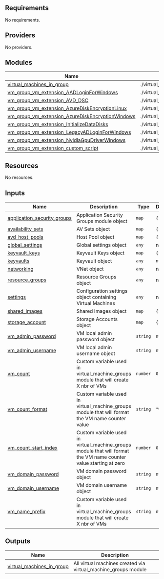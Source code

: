 <!-- BEGIN_TF_DOCS -->
## Requirements

No requirements.

## Providers

No providers.

## Modules

| Name | Source | Version |
|------|--------|---------|
| <a name="module_virtual_machines_in_group"></a> [virtual\_machines\_in\_group](#module\_virtual\_machines\_in\_group) | ./virtual_machine | n/a |
| <a name="module_vm_group_vm_extension_AADLoginForWindows"></a> [vm\_group\_vm\_extension\_AADLoginForWindows](#module\_vm\_group\_vm\_extension\_AADLoginForWindows) | ./virtual_machine_extensions | n/a |
| <a name="module_vm_group_vm_extension_AVD_DSC"></a> [vm\_group\_vm\_extension\_AVD\_DSC](#module\_vm\_group\_vm\_extension\_AVD\_DSC) | ./virtual_machine_extensions | n/a |
| <a name="module_vm_group_vm_extension_AzureDiskEncryptionLinux"></a> [vm\_group\_vm\_extension\_AzureDiskEncryptionLinux](#module\_vm\_group\_vm\_extension\_AzureDiskEncryptionLinux) | ./virtual_machine_extensions | n/a |
| <a name="module_vm_group_vm_extension_AzureDiskEncryptionWindows"></a> [vm\_group\_vm\_extension\_AzureDiskEncryptionWindows](#module\_vm\_group\_vm\_extension\_AzureDiskEncryptionWindows) | ./virtual_machine_extensions | n/a |
| <a name="module_vm_group_vm_extension_InitializeDataDisks"></a> [vm\_group\_vm\_extension\_InitializeDataDisks](#module\_vm\_group\_vm\_extension\_InitializeDataDisks) | ./virtual_machine_extensions | n/a |
| <a name="module_vm_group_vm_extension_LegacyADLoginForWindows"></a> [vm\_group\_vm\_extension\_LegacyADLoginForWindows](#module\_vm\_group\_vm\_extension\_LegacyADLoginForWindows) | ./virtual_machine_extensions | n/a |
| <a name="module_vm_group_vm_extension_NvidiaGpuDriverWindows"></a> [vm\_group\_vm\_extension\_NvidiaGpuDriverWindows](#module\_vm\_group\_vm\_extension\_NvidiaGpuDriverWindows) | ./virtual_machine_extensions | n/a |
| <a name="module_vm_group_vm_extension_custom_script"></a> [vm\_group\_vm\_extension\_custom\_script](#module\_vm\_group\_vm\_extension\_custom\_script) | ./virtual_machine_extensions | n/a |

## Resources

No resources.

## Inputs

| Name | Description | Type | Default | Required |
|------|-------------|------|---------|:--------:|
| <a name="input_application_security_groups"></a> [application\_security\_groups](#input\_application\_security\_groups) | Application Security Groups module object | `map` | `{}` | no |
| <a name="input_availability_sets"></a> [availability\_sets](#input\_availability\_sets) | AV Sets object | `map` | `{}` | no |
| <a name="input_avd_host_pools"></a> [avd\_host\_pools](#input\_avd\_host\_pools) | Host Pool object | `map` | `{}` | no |
| <a name="input_global_settings"></a> [global\_settings](#input\_global\_settings) | Global settings object | `any` | n/a | yes |
| <a name="input_keyvault_keys"></a> [keyvault\_keys](#input\_keyvault\_keys) | Keyvault Keys object | `map` | `{}` | no |
| <a name="input_keyvaults"></a> [keyvaults](#input\_keyvaults) | Keyvault object | `any` | `null` | no |
| <a name="input_networking"></a> [networking](#input\_networking) | VNet object | `any` | n/a | yes |
| <a name="input_resource_groups"></a> [resource\_groups](#input\_resource\_groups) | Resource Groups object | `any` | n/a | yes |
| <a name="input_settings"></a> [settings](#input\_settings) | Configuration settings object containing Virtual Machines | `any` | n/a | yes |
| <a name="input_shared_images"></a> [shared\_images](#input\_shared\_images) | Shared Images object | `map` | `{}` | no |
| <a name="input_storage_account"></a> [storage\_account](#input\_storage\_account) | Storage Accounts object | `map` | `{}` | no |
| <a name="input_vm_admin_password"></a> [vm\_admin\_password](#input\_vm\_admin\_password) | VM local admin password object | `string` | `null` | no |
| <a name="input_vm_admin_username"></a> [vm\_admin\_username](#input\_vm\_admin\_username) | VM local admin username object | `string` | `null` | no |
| <a name="input_vm_count"></a> [vm\_count](#input\_vm\_count) | Custom variable used in virtual\_machine\_groups module that will create X nbr of VMs | `number` | `0` | no |
| <a name="input_vm_count_format"></a> [vm\_count\_format](#input\_vm\_count\_format) | Custom variable used in virtual\_machine\_groups module that will format the VM name counter value | `string` | `"%01d"` | no |
| <a name="input_vm_count_start_index"></a> [vm\_count\_start\_index](#input\_vm\_count\_start\_index) | Custom variable used in virtual\_machine\_groups module that will format the VM name counter value starting at zero | `number` | `0` | no |
| <a name="input_vm_domain_password"></a> [vm\_domain\_password](#input\_vm\_domain\_password) | VM domain password object | `string` | `null` | no |
| <a name="input_vm_domain_username"></a> [vm\_domain\_username](#input\_vm\_domain\_username) | VM domain username object | `string` | `null` | no |
| <a name="input_vm_name_prefix"></a> [vm\_name\_prefix](#input\_vm\_name\_prefix) | Custom variable used in virtual\_machine\_groups module that will create X nbr of VMs | `string` | `null` | no |

## Outputs

| Name | Description |
|------|-------------|
| <a name="output_virtual_machines_in_group"></a> [virtual\_machines\_in\_group](#output\_virtual\_machines\_in\_group) | All virtual machines created via virtual\_machine\_groups module |
<!-- END_TF_DOCS -->